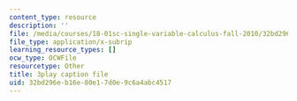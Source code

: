 ```yaml
---
content_type: resource
description: ''
file: /media/courses/18-01sc-single-variable-calculus-fall-2010/32bd296eb16e80e17d0e9c6a4abc4517_--lPz7VFnKI.srt
file_type: application/x-subrip
learning_resource_types: []
ocw_type: OCWFile
resourcetype: Other
title: 3play caption file
uid: 32bd296e-b16e-80e1-7d0e-9c6a4abc4517
---
```

